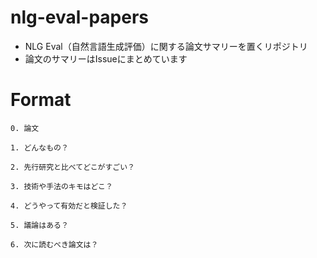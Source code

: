 # nlg-eval-papers
- NLG Eval（自然言語生成評価）に関する論文サマリーを置くリポジトリ
- 論文のサマリーはIssueにまとめています


# Format

```
0. 論文

1. どんなもの？

2. 先行研究と比べてどこがすごい？

3. 技術や手法のキモはどこ？

4. どうやって有効だと検証した？

5. 議論はある？

6. 次に読むべき論文は？
```

